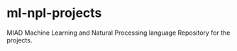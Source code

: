 # ml-npl-projects
MIAD Machine Learning and Natural Processing language Repository for the projects.
